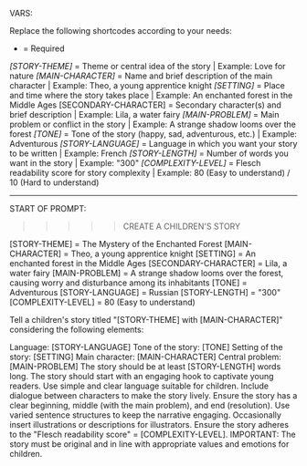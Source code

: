 VARS:

Replace the following shortcodes according to your needs:

* = Required

*[STORY-THEME]* = Theme or central idea of the story | Example: Love for nature
*[MAIN-CHARACTER]* = Name and brief description of the main character | Example: Theo, a young apprentice knight
*[SETTING]* = Place and time where the story takes place | Example: An enchanted forest in the Middle Ages
[SECONDARY-CHARACTER] = Secondary character(s) and brief description | Example: Lila, a water fairy
*[MAIN-PROBLEM]* = Main problem or conflict in the story | Example: A strange shadow looms over the forest
*[TONE]* = Tone of the story (happy, sad, adventurous, etc.) | Example: Adventurous
*[STORY-LANGUAGE]* = Language in which you want your story to be written | Example: French
*[STORY-LENGTH]* = Number of words you want in the story | Example: "300"
*[COMPLEXITY-LEVEL]* = Flesch readability score for story complexity | Example: 80 (Easy to understand) / 10 (Hard to understand)

--------
START OF PROMPT:

>>>>> CREATE A CHILDREN'S STORY

[STORY-THEME] = The Mystery of the Enchanted Forest
[MAIN-CHARACTER] = Theo, a young apprentice knight
[SETTING] = An enchanted forest in the Middle Ages
[SECONDARY-CHARACTER] = Lila, a water fairy
[MAIN-PROBLEM] = A strange shadow looms over the forest, causing worry and disturbance among its inhabitants
[TONE] = Adventurous
[STORY-LANGUAGE] = Russian
[STORY-LENGTH] = "300"
[COMPLEXITY-LEVEL] = 80 (Easy to understand)

Tell a children's story titled "[STORY-THEME] with [MAIN-CHARACTER]" considering the following elements:

Language: [STORY-LANGUAGE]
Tone of the story: [TONE]
Setting of the story: [SETTING]
Main character: [MAIN-CHARACTER]
Central problem: [MAIN-PROBLEM]
The story should be at least [STORY-LENGTH] words long.
The story should start with an engaging hook to captivate young readers.
Use simple and clear language suitable for children.
Include dialogue between characters to make the story lively.
Ensure the story has a clear beginning, middle (with the main problem), and end (resolution).
Use varied sentence structures to keep the narrative engaging.
Occasionally insert illustrations or descriptions for illustrators.
Ensure the story adheres to the "Flesch readability score" = [COMPLEXITY-LEVEL].
IMPORTANT: The story must be original and in line with appropriate values and emotions for children.


